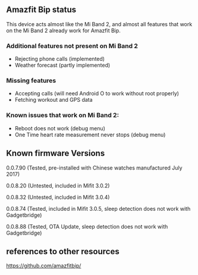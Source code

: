 ## Amazfit Bip status

This device acts almost like the Mi Band 2, and almost all features that work on the Mi Band 2 already work for Amazfit Bip. 

### Additional features not present on Mi Band 2

* Rejecting phone calls (implemented)
* Weather forecast (partly implemented)

### Missing features

* Accepting calls (will need Android O to work without root properly)
* Fetching workout and GPS data

### Known issues that work on Mi Band 2:

* Reboot does not work (debug menu)
* One Time heart rate measurement never stops (debug menu)

## Known firmware Versions

0.0.7.90 (Tested, pre-installed with Chinese watches manufactured July 2017)

0.0.8.20 (Untested, included in Mifit 3.0.2)

0.0.8.32 (Untested, included in Mifit 3.0.4)

0.0.8.74 (Tested, included in Mifit 3.0.5, sleep detection does not work with Gadgetbridge)

0.0.8.88 (Tested, OTA Update, sleep detection does not work with Gadgetbridge)

## references to other resources
https://github.com/amazfitbip/
